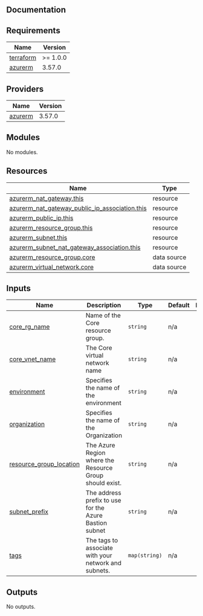 ## Documentation

<!-- BEGINNING OF PRE-COMMIT-TERRAFORM DOCS HOOK -->

## Requirements

| Name                                                                     | Version  |
| ------------------------------------------------------------------------ | -------- |
| <a name="requirement_terraform"></a> [terraform](#requirement_terraform) | >= 1.0.0 |
| <a name="requirement_azurerm"></a> [azurerm](#requirement_azurerm)       | 3.57.0   |

## Providers

| Name                                                         | Version |
| ------------------------------------------------------------ | ------- |
| <a name="provider_azurerm"></a> [azurerm](#provider_azurerm) | 3.57.0  |

## Modules

No modules.

## Resources

| Name                                                                                                                                                                | Type        |
| ------------------------------------------------------------------------------------------------------------------------------------------------------------------- | ----------- |
| [azurerm_nat_gateway.this](https://registry.terraform.io/providers/hashicorp/azurerm/3.57.0/docs/resources/nat_gateway)                                             | resource    |
| [azurerm_nat_gateway_public_ip_association.this](https://registry.terraform.io/providers/hashicorp/azurerm/3.57.0/docs/resources/nat_gateway_public_ip_association) | resource    |
| [azurerm_public_ip.this](https://registry.terraform.io/providers/hashicorp/azurerm/3.57.0/docs/resources/public_ip)                                                 | resource    |
| [azurerm_resource_group.this](https://registry.terraform.io/providers/hashicorp/azurerm/3.57.0/docs/resources/resource_group)                                       | resource    |
| [azurerm_subnet.this](https://registry.terraform.io/providers/hashicorp/azurerm/3.57.0/docs/resources/subnet)                                                       | resource    |
| [azurerm_subnet_nat_gateway_association.this](https://registry.terraform.io/providers/hashicorp/azurerm/3.57.0/docs/resources/subnet_nat_gateway_association)       | resource    |
| [azurerm_resource_group.core](https://registry.terraform.io/providers/hashicorp/azurerm/3.57.0/docs/data-sources/resource_group)                                    | data source |
| [azurerm_virtual_network.core](https://registry.terraform.io/providers/hashicorp/azurerm/3.57.0/docs/data-sources/virtual_network)                                  | data source |

## Inputs

| Name                                                                                                     | Description                                             | Type          | Default | Required |
| -------------------------------------------------------------------------------------------------------- | ------------------------------------------------------- | ------------- | ------- | :------: |
| <a name="input_core_rg_name"></a> [core\_rg\_name](#input_core_rg_name)                                  | Name of the Core resource group.                        | `string`      | n/a     |   yes    |
| <a name="input_core_vnet_name"></a> [core\_vnet\_name](#input_core_vnet_name)                            | The Core virtual network name                           | `string`      | n/a     |   yes    |
| <a name="input_environment"></a> [environment](#input_environment)                                       | Specifies the name of the environment                   | `string`      | n/a     |   yes    |
| <a name="input_organization"></a> [organization](#input_organization)                                    | Specifies the name of the Organization                  | `string`      | n/a     |   yes    |
| <a name="input_resource_group_location"></a> [resource\_group\_location](#input_resource_group_location) | The Azure Region where the Resource Group should exist. | `string`      | n/a     |   yes    |
| <a name="input_subnet_prefix"></a> [subnet\_prefix](#input_subnet_prefix)                                | The address prefix to use for the Azure Bastion subnet  | `string`      | n/a     |   yes    |
| <a name="input_tags"></a> [tags](#input_tags)                                                            | The tags to associate with your network and subnets.    | `map(string)` | n/a     |   yes    |

## Outputs

No outputs.

<!-- END OF PRE-COMMIT-TERRAFORM DOCS HOOK -->
